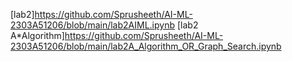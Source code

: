 [lab2]https://github.com/Sprusheeth/AI-ML-2303A51206/blob/main/lab2AIML.ipynb
[lab2 A*Algorithm]https://github.com/Sprusheeth/AI-ML-2303A51206/blob/main/lab2A_Algorithm_OR_Graph_Search.ipynb
